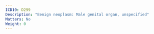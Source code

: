 ```yaml
---
ICD10: D299
Description: "Benign neoplasm: Male genital organ, unspecified"
Matters: No
Weight: 0
---
```

